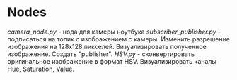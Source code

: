 # Nodes
_сamera_node.py_ - нода для камеры ноутбука
_subscriber_publisher.py_ - подписаться на топик с изображением с камеры. Изменить разрешение изображения на 128x128 пикселей. Визуализировать полученное изображение. Создать "publisher".
_HSV.py_ - cконвертировать оригинальное изображение в формат HSV. Визуализировать каналы Hue, Saturation, Value. 
